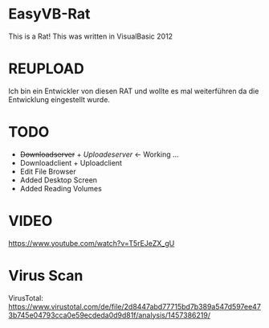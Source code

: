 EasyVB-Rat
==========

This is a Rat! This was written in VisualBasic 2012

REUPLOAD
========

Ich bin ein Entwickler von diesen RAT und wollte es mal weiterführen da die Entwicklung eingestellt wurde.


TODO
====

- ~~Downloadserver~~ + _Uploadeserver_ <- Working ...
- Downloadclient + Uploadclient
- Edit File Browser
- Added Desktop Screen
- Added Reading Volumes


VIDEO
=====

https://www.youtube.com/watch?v=T5rEJeZX_gU


Virus Scan
==========

VirusTotal: https://www.virustotal.com/de/file/2d8447abd77715bd7b389a547d597ee473b745e04793cca0e59ecdeda0d9d81f/analysis/1457386219/